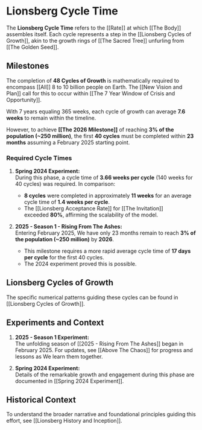 # Lionsberg Cycle Time

The **Lionsberg Cycle Time** refers to the [[Rate]] at which [[The Body]] assembles itself. Each cycle represents a step in the [[Lionsberg Cycles of Growth]], akin to the growth rings of [[The Sacred Tree]] unfurling from [[The Golden Seed]].

## Milestones

The completion of **48 Cycles of Growth** is mathematically required to encompass [[All]] 8 to 10 billion people on Earth. The [[New Vision and Plan]] call for this to occur within [[The 7 Year Window of Crisis and Opportunity]].

With 7 years equaling 365 weeks, each cycle of growth can average **7.6 weeks** to remain within the timeline.

However, to achieve **[[The 2026 Milestone]]** of reaching **3% of the population (~250 million)**, the first **40 cycles** must be completed within **23 months** assuming a February 2025 starting point. 

### Required Cycle Times

1. **Spring 2024 Experiment:**  
    During this phase, a cycle time of **3.66 weeks per cycle** (140 weeks for 40 cycles) was required. In comparison: 
    
    - **8 cycles** were completed in approximately **11 weeks** for an average cycle time of **1.4 weeks per cycle**.
    - The [[Lionsberg Acceptance Rate]] for [[The Invitation]] exceeded **80%**, affirming the scalability of the model.
2. **2025 - Season 1 - Rising From The Ashes:**  
	Entering February 2025, We have only 23 months remain to reach **3% of the population (~250 million)** by **2026**.

	- This milestone requires a more rapid average cycle time of **17 days per cycle** for the first 40 cycles.
	- The 2024 experiment proved this is possible. 

## Lionsberg Cycles of Growth

The specific numerical patterns guiding these cycles can be found in [[Lionsberg Cycles of Growth]].

## Experiments and Context

1. **2025 - Season 1 Experiment:**  
    The unfolding season of [[2025 - Rising From The Ashes]] began in February 2025. For updates, see [[Above The Chaos]] for progress and lessons as We learn them together.
    
2. **Spring 2024 Experiment:**  
    Details of the remarkable growth and engagement during this phase are documented in [[Spring 2024 Experiment]].

## Historical Context

To understand the broader narrative and foundational principles guiding this effort, see [[Lionsberg History and Inception]].